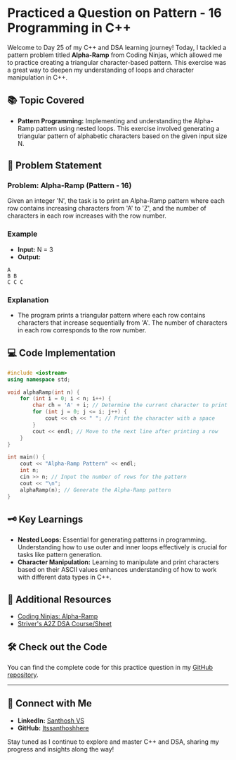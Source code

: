 # Practiced a Question on Pattern - 16 Programming in C++

Welcome to Day 25 of my C++ and DSA learning journey! Today, I tackled a pattern problem titled **Alpha-Ramp** from Coding Ninjas, which allowed me to practice creating a triangular character-based pattern. This exercise was a great way to deepen my understanding of loops and character manipulation in C++.

## 📚 Topic Covered
- **Pattern Programming:** Implementing and understanding the Alpha-Ramp pattern using nested loops. This exercise involved generating a triangular pattern of alphabetic characters based on the given input size N.

## 📝 Problem Statement
### Problem: Alpha-Ramp (Pattern - 16)

Given an integer 'N', the task is to print an Alpha-Ramp pattern where each row contains increasing characters from 'A' to 'Z', and the number of characters in each row increases with the row number.

### Example
- **Input:** N = 3
- **Output:**
  
```
A  
B B  
C C C  
```

### Explanation
- The program prints a triangular pattern where each row contains characters that increase sequentially from 'A'. The number of characters in each row corresponds to the row number.

## 💻 Code Implementation

```cpp
#include <iostream>
using namespace std;

void alphaRamp(int n) {
    for (int i = 0; i < n; i++) {
        char ch = 'A' + i; // Determine the current character to print
        for (int j = 0; j <= i; j++) {
            cout << ch << " "; // Print the character with a space
        }
        cout << endl; // Move to the next line after printing a row
    }
}

int main() {
    cout << "Alpha-Ramp Pattern" << endl;
    int n;
    cin >> n; // Input the number of rows for the pattern
    cout << "\n";
    alphaRamp(n); // Generate the Alpha-Ramp pattern
}
```

## 🗝️ Key Learnings
- **Nested Loops:** Essential for generating patterns in programming. Understanding how to use outer and inner loops effectively is crucial for tasks like pattern generation.
- **Character Manipulation:** Learning to manipulate and print characters based on their ASCII values enhances understanding of how to work with different data types in C++.

## 🔗 Additional Resources
- [Coding Ninjas: Alpha-Ramp](https://www.naukri.com/code360/problems/alpha-ramp_6581888?utm_source=youtube&utm_medium=affiliate&utm_campaign=striver_patternproblems&leftPanelTabValue=PROBLEM)
- [Striver's A2Z DSA Course/Sheet](https://takeuforward.org/strivers-a2z-dsa-course/strivers-a2z-dsa-course-sheet-2)

## 🛠️ Check out the Code
You can find the complete code for this practice question in my [GitHub repository](https://github.com/Itssanthoshhere/Data-Structures-and-Algorithms/tree/main/C%2B%2B%20with%20DSA-learning-journey/Day25%20-%20Pattern%20-%2016%20Alpha-Ramp%20Pattern).

---

## 🔗 Connect with Me
- **LinkedIn:** [Santhosh VS](https://www.linkedin.com/in/thesanthoshvs/)
- **GitHub:** [Itssanthoshhere](https://github.com/Itssanthoshhere)

Stay tuned as I continue to explore and master C++ and DSA, sharing my progress and insights along the way!

